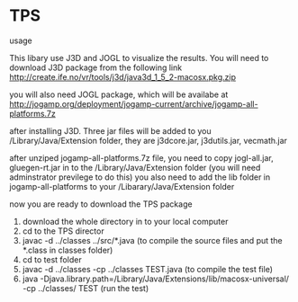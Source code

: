 # TPS
usage

This libary use J3D and JOGL to visualize the results. You will need to download J3D package
from the following link
http://create.ife.no/vr/tools/j3d/java3d_1_5_2-macosx.pkg.zip

you will also need JOGL package, which will be availabe at
http://jogamp.org/deployment/jogamp-current/archive/jogamp-all-platforms.7z

after installing J3D. Three jar files will be added to you
/Library/Java/Extension folder, they are j3dcore.jar, j3dutils.jar, vecmath.jar

after unziped jogamp-all-platforms.7z file, you need to copy jogl-all.jar, gluegen-rt.jar in to the /Library/Java/Extension folder (you will need adminstrator previlege to do this)
you also need to add the lib folder in jogamp-all-platforms to your /Libarary/Java/Extension folder

now you are ready to download the TPS package
1. download the whole directory in to your local computer
2. cd to the TPS director
3. javac -d ../classes ../src/*.java (to compile the source files and put the *.class in classes folder)
4. cd to test folder
5. javac -d ../classes -cp ../classes TEST.java (to compile the test file)
6. java -Djava.library.path=/Library/Java/Extensions/lib/macosx-universal/ -cp ../classes/ TEST (run the test)

